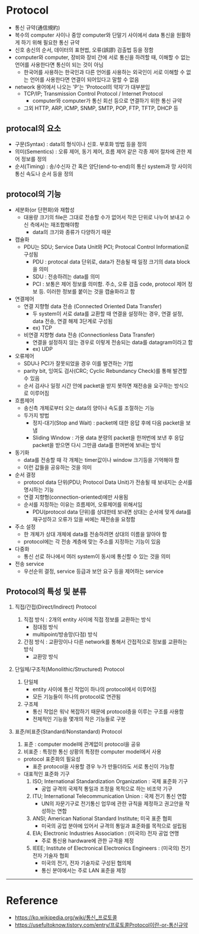 # Protocol

- 통신 규약(通信規約)
- 복수의 computer 사이나 중앙 computer와 단말기 사이에서 data 통신을 원활하게 하기 위해 필요한 통신 규약
- 신호 송신의 순서, 데이터의 표현법, 오류(誤謬) 검출법 등을 정함
- computer와 computer, 장비와 장비 간에 서로 통신을 하려할 때, 이해할 수 없는 언어를 사용한다면 통신이 되는 것이 아님
    - 한국어를 사용하는 한국인과 다른 언어를 사용하는 외국인이 서로 이해할 수 없는 언어를 사용한다면 연결이 되어있다고 말할 수 없음
- network 용어에서 나오는 'P'는 'Protocol의 약자'가 대부분임
    - TCP/IP; Transmission Control Protocol / Internet Protocol
        - computer와 computer가 통신 회선 등으로 연결하기 위한 통신 규약
    - 그외 HTTP, ARP, ICMP, SNMP, SMTP, POP, FTP, TFTP, DHCP 등

## protocal의 요소

- 구문(Syntax) : data의 형식이나 신호. 부호화 방법 등을 정의
- 의미(Sementics) : 오류 제어, 동기 제어, 흐름 제어 같은 각종 제어 절차에 관한 제어 정보를 정의
- 순서(Timing) : 송/수신자 간 혹은 양단(end-to-end)의 통신 system과 망 사이의 통신 속도나 순서 등을 정의

## protocol의 기능

- 세분화(or 단편화)와 재합성
    - 대용량 크기의 file은 그대로 전송할 수가 없어서 작은 단위로 나누어 보내고 수신 측에서는 재조합해야함
        - data의 크기와 종류가 다양하기 때문
- 캡슐화
    - PDU는 SDU; Service Data Unit와 PCI; Protocal Control Information로 구성됨
        - PDU : protocal data 단위로, data가 전송될 때 일정 크기의 data block을 의미
        - SDU : 전송하려는 data를 의미
        - PCI : 보통은 제어 정보를 의미함. 주소, 오류 검출 code, protocol 제어 정보 등. 이러한 정보를 붙이는 것을 캡슐화라고 함 
- 연결제어
    - 연결 지향형 data 전송 (Connected Oriented Data Transfer)
        - 두 system이 서로 data를 교환할 때 연결을 설정하는 경우, 연결 설정, data 전송, 연결 해제 3단계로 구성됨
        - ex) TCP
    - 비연결 지향형 data 전송 (Connectionless Data Transfer)
        - 연결을 설정하지 않는 경우로 이렇게 전송되는 data를 datagram이라고 함 
        - ex) UDP
- 오류제어
    - SDU나 PCI가 잘못되었을 경우 이를 발견하는 기법
    - parity bit, 잉여도 검사(CRC; Cyclic Rebundancy Check)를 통해 발견할 수 있음
    - 순서 검사나 일정 시간 안에 packet을 받지 봇하면 재전송을 요구하는 방식으로 이루어짐
- 흐름제어
    - 송신측 개체로부터 오는 data의 양이나 속도를 조절하는 기능
    - 두가지 방법
        - 정지-대기(Stop and Wait) : packet에 대한 응답 후에 다음 packet을 보냄
        - Sliding Window : 가용 data 분량의 packet을 한꺼번에 보낸 후 응답 packet을 받으면 다시 그만큼 data를 한꺼번에 보내는 방식
- 동기화
    - data를 전송할 때 각 개체는 timer값이나 window 크기등을 기억해야 함
    - 이런 값들을 공유하는 것을 의미
- 순서 결정
    - protocol data 단위(PDU; Protocol Data Unit)가 전송될 때 보내지는 순서를 명시하는 기능
    - 연결 지향형(connection-oriented)에만 사용됨
    - 순서를 지정하는 이유는 흐름제어, 오류제어를 위해서임
        - PDU(protocol data 단위)를 상대한테 보내면 상대는 순서에 맞게 data를 재구성하고 오류가 있을 씨에는 재전송을 요청함
- 주소 설정
    - 한 개체가 상대 개체에 data를 전송하려면 상대의 이름을 알아야 함
    - protocol에는 각 전송 계층에 맞는 주소를 지정하는 기능이 있음
- 다중화
    - 통신 선로 하나에서 여러 system이 동시에 통신할 수 있는 것을 의미
- 전송 service
    - 우선순위 결정, service 등급과 보안 요구 등을 제어하는 service

## Protocol의 특성 및 분류

1. 직접/간접(Direct/Indirect) Protocol
    1. 직접 방식 : 2개의 entity 사이에 직접 정보를 교환하는 방식
        - 점대점 방식
        - multipoint/방송망(다점) 방식
    2. 간점 방식 : 교환망이나 다른 network를 통해서 간접적으로 정보를 교환하는 방식
        - 교환망 방식

2. 단일체/구조적(Monolithic/Structured) Protocol
    1. 단일체
        - entity 사이에 통신 작업이 하나의 protocol에서 이루어짐
        - 모든 기능들이 하나의 protocol로 연관됨
    2. 구조체
        - 통신 작업은 워낙 복잡하기 때문에 protocol층을 이루는 구조를 사용함
        - 전체적인 기능을 몇개의 작은 기능들로 구분

3. 표준/비표준(Standard/Nonstandard) Protocol
    1. 표준 : computer model에 관계없이 protocol을 공유
    2. 비표준 : 특정한 통신 상황의 특정한 computer model에서 사용
    - protocol 표준화의 필요성
        - 표준 protocol을 사용할 경우 누가 만들더라도 서로 통신이 가능함
    - 대표적인 표준화 기구
        1. ISO; International Standardization Organization : 국제 표준화 기구
            - 공업 규격의 국제적 통일과 조정을 목적으로 하는 비조약 기구
        2. ITU; International Telecommunication Union : 국제 전기 통신 연합
            - UN의 자문기구로 전기통신 업무에 관한 규칙을 제정하고 권고안을 작성하는 연합
        3. ANSI; American National Standard Institute; 미국 표준 협회
            - 미국의 공업 분야에 있어서 규격의 통일과 표준화를 목적으로 설립됨
        4. EIA; Electronic Industries Association : (미국의) 전자 공업 연맹
            - 주로 통신용 hardware에 관한 규격을 제정
        5. IEEE; Institute of Electronical Electronics Engineers : (미국의) 전기 전자 기술자 협회
            - 미국의 전기, 전자 기술자로 구성된 협의체
            - 통신 분야에서는 주로 LAN 표준을 제정

---

# Reference

- https://ko.wikipedia.org/wiki/통신_프로토콜
- https://usefultoknow.tistory.com/entry/프로토콜Protocol이란-or-통신규약
